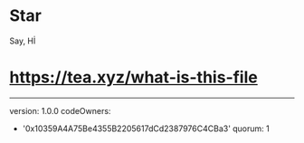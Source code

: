 # Star
Say, Hİ
# https://tea.xyz/what-is-this-file
---
version: 1.0.0
codeOwners:
  - '0x10359A4A75Be4355B2205617dCd2387976C4CBa3'
quorum: 1
